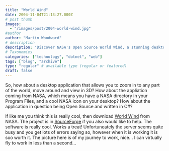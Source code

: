 ```yaml
---
title: "World Wind"
date: 2004-11-04T21:13:27.000Z
# post thumb
images:
  - "/images/post/2004-world-wind.jpg"
#author
author: "Martin Woodward"
# description
description: "Discover NASA's Open Source World Wind, a stunning desktop app for exploring the globe in 3D—download and soar virtually today!"
# Taxonomies
categories: ["technology", "dotnet", "web"]
tags: ["blog", "archive"]
type: "regular" # available type (regular or featured)
draft: false
---
```


[](http://www.woodwardweb.com/moblog/world_wind.html)So, how about a desktop application that allows you to zoom in to any part of the world, move around and view in 3D? How about the appliation coming from NASA, which means you have a NASA directory in your Program Files, and a cool NASA icon on your desktop? How about the application in question being Open Source and written in C#?

If like me you think this is really cool, then download [World Wind](http://learn.arc.nasa.gov/worldwind/) from NASA. The project is in [SourceForge](http://sourceforge.net/projects/nasa-exp/) if you also would like to help. The software is really cool. Works a treat! Unfortuneately the server seems quite busy and you get lots of errors saying so, however when it is working it is soo worth it. The picture here is of my journey to work, nice... I can virtually fly to work in less than a second...
